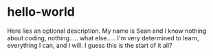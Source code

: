# hello-world
Here lies an optional description.
My name is Sean and I know nothing about coding, nothing..... what else..... I'm very determined to learn, everything I can, and I will. I guess this is the start of it all?
